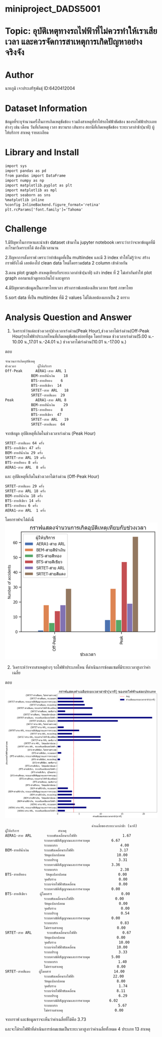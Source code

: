 # miniproject_DADS5001

# Topic: อุบัติเหตุทางรถไฟฟ้าที่ไม่ควรทำให้เราเสียเวลา และควรจัดการสาเหตุการเกิดปัญหาอย่างจริงจัง

# Author
นายภูมิ เจวประเสริฐพันธุ์ ID:6420412004 

# Dataset Information
  ข้อมูลที่ระบุจำนวนครั้งในการเกิดเหตุขัดข้อง รวมถึงสาเหตุที่ทำให้รถไฟฟ้าขัดข้อง ของรถไฟฟ้าประเภทต่างๆ เช่น เดือน วันที่เกิดเหตุ เวลา ขบวนรถ เส้นทาง สถานีที่เกิดเหตุขัดข้อง ระยะเวลาล่าช้า(นาที) ผู้ให้บริการ สาเหตุ รายละเอียด
  
# Library and Install
```
import sys
import pandas as pd
from pandas import DataFrame
import numpy as np
import matplotlib.pyplot as plt
import matplotlib as mpl
import seaborn as sns
%matplotlib inline
%config InlineBackend.figure_format='retina'
plt.rcParams['font.family']='Tahoma' 
```

  
# Challenge
  1.มีปัญหาในการหาและนำเข้า dataset เข้ามาใน jupyter notebook เพราะว่ากว่าจะหาข้อมูลที่มีอะไรมาวิเคราะห์ได้ ต้องใช้เวลานาน
  
  2.ปัญหาการตั้งกราฟ เพราะว่าทำข้อมูลที่เป็น multiindex และมี 3 index  ทำให้ไม่รู้ว่าจะ สร้างกราฟยังไงดี เลยต้องไป clean data ใหม่โดยรวมdata 2 column เข้าด้วยกัน
  
  3.ตอน plot graph สาเหตุเทียบกับระยะเวลาล่าช้า(นาที) แล้ว index ที่ 2 ไม่เท่ากันทำให้ plot graph ออกมาแล้วดูเยอะเกินไป และดูยาก
  
  4.มีปัญหาตรงข้อมูลเป็นภาษาไทยเวลา สร้างกราฟเลยต้องเสียเวลาหา font ภาษาไทย
  
  5.sort data ที่เป็น multiindex  ที่มี 2 values ไม่ได้เลยต้องแยกเป็น 2 ตาราง 


# Analysis Question and Answer

  1. วิเคราะห์ว่าแต่ละช่วงเวลา(ช่วงเวลาเร่งด่วน(Peak Hour),ช่วงเวลาไม่เร่งด่วน(Off-Peak Hour)รถไฟฟ้าประเภทไหนที่เกิดเหตุขัดข้องบ่อยที่สุด 
  โดยกำหนด
  ช่วงเวลาเร่งด่วน(5.00 น.- 10.00 น.,17.01 น.-24.01 น.)
  ช่วงเวลาไม่เร่งด่วน(10.01 น.-17.00 น.)
  
  ตอบ  	
```
จำนวนการเกิดอุบัติเหตุ
ช่วงเวลา	      ผู้ให้บริการ	
Off-Peak	  AERA1-สาย ARL	1
            BEM-สายสีน้ำเงิน	18
            BTS-สายสีทอง	6
            BTS-สายสีเขียว	14
            SRTET-สาย ARL	18
            SRTET-สายสีแดง	29
Peak	      AERA1-สาย ARL	8
            BEM-สายสีน้ำเงิน	29
            BTS-สายสีทอง	8
            BTS-สายสีเขียว	47
            SRTET-สาย ARL	19
            SRTET-สายสีแดง	64
```

จากข้อมูล อุบัติเหตุที่เกิดในช่วงเวลาเร่งด่วน (Peak Hour)
```
SRTET-สายสีแดง 64 ครั้ง
BTS-สายสีเขียว 47 ครั้ง
BEM-สายสีน้ำเงิน 29 ครั้ง
SRTET-สาย ARL 19 ครั้ง
BTS-สายสีทอง 8 ครั้ง
AERA1-สาย ARL  8 ครั้ง
```

และ อุบัติเหตุที่เกิดในช่วงเวลาไม่เร่งด่วน (Off-Peak Hour)
```
SRTET-สายสีแดง 29 ครั้ง
SRTET-สาย ARL 18 ครั้ง
BEM-สายสีน้ำเงิน 18 ครั้ง
BTS-สายสีเขียว 14 ครั้ง
BTS-สายสีทอง 6 ครั้ง
AERA1-สาย ARL  1 ครั้ง
```
โดยกราฟจะได้ดังนี้
![cat](กราฟแสดงจำนวนการเกิดอุบัติเหตุเทียบช่วงเวลา.png)

  2. วิเคราะห์ว่าจากสาเหตุต่างๆ รถไฟฟ้าประเภทไหน ที่ดำเนินการซ่อมแซมที่มีระยะเวลาสูงกว่าค่าเฉลี่ย
  
  ตอบ 
  
 ![dog](กราฟแสดงค่าเฉลี่ยระยะเวลา(นาที)ของรถไฟฟ้าแต่ละประเภท.png)

```  
                                        ค่าเฉลี่ยของระยะเวลาล่าช้า (นาที)
ผู้ให้บริการ	              สาเหตุ	
AERA1-สาย ARL	    ระบบขับเคลื่อนรถไฟฟ้า	                  1.67
                  ระบบอาณัติสัญญาณและการควบคุม	        6.67
                  ระบบเบรก	                           4.00
BEM-สายสีน้ำเงิน	   ระบบขับเคลื่อนรถไฟฟ้า	                 3.17
                  วัสดุแปลกปลอม	                       10.00
                  ระบบประตู	                           3.31
                  ระบบอาณัติสัญญาณและการควบคุม	        3.36
                  ระบบเบรก	                           2.38
BTS-สายสีทอง	     วัสดุแปลกปลอม	                      0.00
                  จุดสับราง	                            0.00
                  ระบบจ่ายไฟฟ้าขับเคลื่อน	                 0.00
                  ระบบอาณัติสัญญาณและการควบคุม	        0.00
BTS-สายสีเขียว	    ผู้โดยสาร	                             0.00
                  ระบบขับเคลื่อนรถไฟฟ้า	                  0.00
                  วัสดุแปลกปลอม	                        0.00
                  จุดสับราง	                             0.00
                  ระบบประตู	                            0.54
                  ระบบอาณัติสัญญาณและการควบคุม	        0.00
                  ระบบเบรก	                           0.83
                  ไม่ทราบสาเหตุ	                        0.00
SRTET-สาย ARL	    ระบบขับเคลื่อนรถไฟฟ้า	                  0.67
                  วัสดุแปลกปลอม	                       0.00
                  จุดสับราง	                            10.00
                  ระบบจ่ายไฟฟ้าขับเคลื่อน	                10.00
                  ระบบประตู	                           3.33
                  ระบบอาณัติสัญญาณและการควบคุม	        5.00
                  ระบบเบรก	                          1.40
                  ไม่ทราบสาเหตุ	                        0.00
SRTET-สายสีแดง	  ผู้โดยสาร	                            14.00
                  ระบบขับเคลื่อนรถไฟฟ้า	                 22.00
                  วัสดุแปลกปลอม	                       8.00
                  จุดสับราง	                            1.74
                  ระบบจ่ายไฟฟ้าขับเคลื่อน	                8.11
                  ระบบประตู	                           6.29
                  ระบบอาณัติสัญญาณและการควบคุม	       6.02
                  ระบบเบรก	                          5.67
                  ไม่ทราบสาเหตุ	                       0.00
```

  จากกราฟ และข้อมูลเราจะเห็นว่าค่าเฉลี่ยที่ได้คือ 3.73
  
  และจะได้รถไฟฟ้าที่ดำเนินการซ่อมแซมเป็นระยะเวลาสูงกว่าค่าเฉลี่ยทั้งหมด 4 ประเภท 13 สาเหตุ









